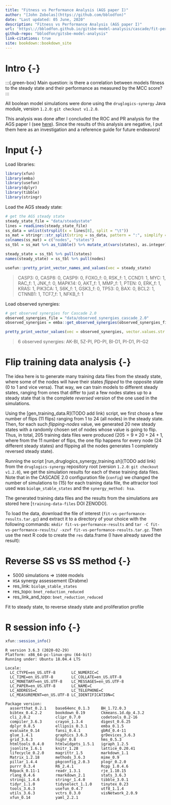 ```yaml
---
title: "Fitness vs Performance Analysis (AGS paper I)"
author: "[John Zobolas](https://github.com/bblodfon)"
date: "Last updated: 05 June, 2020"
description: "Fitness vs Performance Analysis (AGS paper I)"
url: 'https\://bblodfon.github.io/gitsbe-model-analysis/cascade/fit-perf-ags/index.html'
github-repo: "bblodfon/gitsbe-model-analysis"
link-citations: true
site: bookdown::bookdown_site
---
```


# Intro {-}

:::{.green-box}
Main question: is there a correlation between models fitness to the steady state and their performance as measured by the MCC score?
:::

All boolean model simulations were done using the `druglogics-synergy` Java module, version `1.2.0`: `git checkout v1.2.0`.

This analysis was done after I concluded the ROC and PR analysis for the AGS paper I (see [here](https://bblodfon.github.io/ags-paper-1/index.html)).
Since the results of this analysis are negative, I put them here as an investigation and a reference guide for future endeavors!

# Input {-}

Load libraries:

```r
library(xfun)
library(emba)
library(usefun)
library(dplyr)
library(tibble)
library(stringr)
```

Load the AGS steady state:

```r
# get the AGS steady state
steady_state_file = "data/steadystate"
lines = readLines(steady_state_file)
ss_data = unlist(strsplit(x = lines[8], split = "\t"))
ss_mat = stringr::str_split(string = ss_data, pattern = ":", simplify = TRUE)
colnames(ss_mat) = c("nodes", "states")
ss_tbl = ss_mat %>% as_tibble() %>% mutate_at(vars(states), as.integer)

steady_state = ss_tbl %>% pull(states)
names(steady_state) = ss_tbl %>% pull(nodes)

usefun::pretty_print_vector_names_and_values(vec = steady_state)
```

> CASP3: 0, CASP8: 0, CASP9: 0, FOXO_f: 0, RSK_f: 1, CCND1: 1, MYC: 1, RAC_f: 1, JNK_f: 0, MAPK14: 0, AKT_f: 1, MMP_f: 1, PTEN: 0, ERK_f: 1, KRAS: 1, PIK3CA: 1, S6K_f: 1, GSK3_f: 0, TP53: 0, BAX: 0, BCL2: 1, CTNNB1: 1, TCF7_f: 1, NFKB_f: 1

Load observed synergies:

```r
# get observed synergies for Cascade 2.0
observed_synergies_file = "data/observed_synergies_cascade_2.0"
observed_synergies = emba::get_observed_synergies(observed_synergies_file)

pretty_print_vector_values(vec = observed_synergies, vector.values.str = "observed synergies")
```

> 6 observed synergies: AK-BI, 5Z-PI, PD-PI, BI-D1, PI-D1, PI-G2

# Flip training data analysis {-}

The idea here is to generate many training data files from the steady state, where some of the nodes will have their states *flipped* to the opposite state ($0$ to $1$ and vice versa).
That way, we can train models to different steady states, ranging from ones that differ to just a few nodes states up to a steady state that is the complete *reversed* version of the one used in the simulations.

Using the [gen_training_data.R](TODO add link) script, we first chose a few number of flips ($11$ flips) ranging from $1$ to $24$ (all nodes) in the steady state.
Then, for each such *flipping-nodes* value, we generated $20$ new steady states with a randomly chosen set of nodes whose value is going to flip.
Thus, in total, $205$ training data files were produced ($205 = 9 \times 20 + 24 + 1$, where from the $11$ number of flips, the one flip happens for every node ($24$ different steady states) and flipping all the nodes generates $1$ completely reversed steady state). 

Running the script [run_druglogics_synergy_training.sh](TODO add link) from the `druglogics-synergy` repository root (version `1.2.0`: `git checkout v1.2.0`), we get the simulation results for each of these training data files.
Note that in the CASCADE 2.0 configuration file (`config`) we changed the number of simulations to ($15$) for each training data file, the attractor tool used was `biolqm_stable_states` and the `synergy_method: hsa`.

The generated training data files and the results from the simulations are stored here [`training-data-files` DOI ZENODO].

To load the data, download the file of interest (`fit-vs-performance-results.tar.gz`) and extract it to a directory of your choice with the following commands: `mkdir fit-vs-performance-results` and `tar -C fit-vs-performance-results/ -xzvf fit-vs-performance-results.tar.gz`.
Then use the next R code to create the `res` data.frame (I have already saved the result):





# Reverse SS vs SS method {-}

- 5000 simulations => `15000` models
- `HSA` synergy assessement (Drabme)
- res_link: `biolqm_stable_states`
- res_topo: `bnet_reduction_reduced`
- res_link_and_topo: `bnet_reduction_reduced`

Fit to steady state, to reverse steady state and proliferation profile








# R session info {-}


```r
xfun::session_info()
```

```
R version 3.6.3 (2020-02-29)
Platform: x86_64-pc-linux-gnu (64-bit)
Running under: Ubuntu 18.04.4 LTS

Locale:
  LC_CTYPE=en_US.UTF-8       LC_NUMERIC=C              
  LC_TIME=en_US.UTF-8        LC_COLLATE=en_US.UTF-8    
  LC_MONETARY=en_US.UTF-8    LC_MESSAGES=en_US.UTF-8   
  LC_PAPER=en_US.UTF-8       LC_NAME=C                 
  LC_ADDRESS=C               LC_TELEPHONE=C            
  LC_MEASUREMENT=en_US.UTF-8 LC_IDENTIFICATION=C       

Package version:
  assertthat_0.2.1    base64enc_0.1.3     BH_1.72.0.3        
  bibtex_0.4.2.2      bookdown_0.19       Ckmeans.1d.dp_4.3.2
  cli_2.0.2           clipr_0.7.0         codetools_0.2-16   
  compiler_3.6.3      crayon_1.3.4        digest_0.6.25      
  dplyr_0.8.5         ellipsis_0.3.1      emba_0.1.5         
  evaluate_0.14       fansi_0.4.1         gbRd_0.4-11        
  glue_1.4.1          graphics_3.6.3      grDevices_3.6.3    
  grid_3.6.3          highr_0.8           hms_0.5.3          
  htmltools_0.4.0     htmlwidgets_1.5.1   igraph_1.2.5       
  jsonlite_1.6.1      knitr_1.28          lattice_0.20.41    
  lifecycle_0.2.0     magrittr_1.5        markdown_1.1       
  Matrix_1.2.18       methods_3.6.3       mime_0.9           
  pillar_1.4.4        pkgconfig_2.0.3     plogr_0.2.0        
  purrr_0.3.4         R6_2.4.1            Rcpp_1.0.4.6       
  Rdpack_0.11-1       readr_1.3.1         rje_1.10.15        
  rlang_0.4.6         rmarkdown_2.1       stats_3.6.3        
  stringi_1.4.6       stringr_1.4.0       tibble_3.0.1       
  tidyr_1.1.0         tidyselect_1.1.0    tinytex_0.23       
  tools_3.6.3         usefun_0.4.7        utf8_1.1.4         
  utils_3.6.3         vctrs_0.3.0         visNetwork_2.0.9   
  xfun_0.14           yaml_2.2.1         
```
